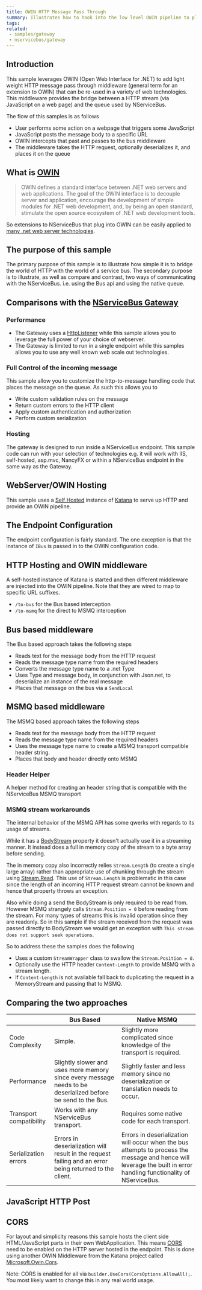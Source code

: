 ```yaml
---
title: OWIN HTTP Message Pass Through
summary: Illustrates how to hook into the low level OWIN pipeline to place message onto the bus or directly onto the queue
tags:
related:
 - samples/gateway
 - nservicebus/gateway
---
```


## Introduction

This sample leverages OWIN (Open Web Interface for .NET) to add light weight HTTP message pass through middleware (general term for an extension to OWIN) that can be re-used in a variety of web technologies. This middleware provides the bridge between a HTTP stream (via JavaScript on a web page) and the queue used by NServiceBus. 

The flow of this samples is as follows

 * User performs some action on a webpage that triggers some JavaScript
 * JavaScript posts the message body to a specific URL
 * OWIN intercepts that past and passes to the bus middleware
 * The middleware takes the HTTP request, optionally deserializes it, and places it on the queue  


## What is [OWIN](http://owin.org/)

> OWIN defines a standard interface between .NET web servers and web applications. The goal of the OWIN interface is to decouple server and application, encourage the development of simple modules for .NET web development, and, by being an open standard, stimulate the open source ecosystem of .NET web development tools.

So extensions to NServiceBus that plug into OWIN can be easily applied to [many .net web server technologies](http://owin.org/#projects).


## The purpose of this sample 

The primary purpose of this sample is to illustrate how simple it is to bridge the world of HTTP with the world of a service bus.  The secondary purpose is to illustrate, as well as compare and contrast, two ways of communicating with the NServiceBus. i.e. using the Bus api and using the native queue. 


## Comparisons with the [NServiceBus Gateway](/nservicebus/gateway)


### Performance

 * The Gateway uses a [HttpListener](https://msdn.microsoft.com/en-us/library/system.net.httplistener.aspx) while this sample allows you to leverage the full power of your choice of webserver.
 * The Gateway is limited to run in a single endpoint while this samples allows you to use any well known web scale out technologies. 


### Full Control of the incoming message

This sample allow you to customize the http-to-message handling code that places the message on the queue. As such this allows you to 

 * Write custom validation rules on the message 
 * Return custom errors to the HTTP client
 * Apply custom authentication and authorization
 * Perform custom serialization


### Hosting 

The gateway is designed to run inside a NServiceBus endpoint. This sample code can run with your selection of technologies e.g. it will work with IIS, self-hosted, asp.mvc, NancyFX or within a NServiceBus endpoint in the same way as the Gateway.


## WebServer/OWIN Hosting

This sample uses a [Self Hosted](http://katanaproject.codeplex.com/wikipage?title=Selfhosting) instance of [Katana](http://www.asp.net/aspnet/overview/owin-and-katana) to serve up HTTP and provide an OWIN pipeline.


## The Endpoint Configuration

The endpoint configuration is fairly standard. The one exception is that the instance of `IBus` is passed in to the OWIN configuration code. 

<!-- import startbus -->


## HTTP Hosting and OWIN middleware

A self-hosted instance of Katana is started and then different middleware are injected into the OWIN pipeline. Note that they are wired to map to specific URL suffixes.

 * `/to-bus` for the Bus based interception
 * `/to-msmq` for the direct to MSMQ interception

<!-- import startowin -->


## Bus based middleware

The Bus based approach takes the following steps

 * Reads text for the message body from the HTTP request
 * Reads the message type name from the required headers
 * Converts the message type name to a .net Type
 * Uses Type and message body, in conjunction with Json.net, to deserialize an instance of the real message
 * Places that message on the bus via a `SendLocal` 

<!-- import OwinToBus -->


## MSMQ based middleware

The MSMQ based approach takes the following steps

 * Reads text for the message body from the HTTP request
 * Reads the message type name from the required headers
 * Uses the message type name to create a MSMQ transport compatible header string.
 * Places that body and header directly onto MSMQ
 
<!-- import OwinToMsmq -->


### Header Helper

A helper method for creating an header string that is compatible with the NServiceBus MSMQ transport

<!-- import msmqheaderserializer -->


### MSMQ stream workarounds

The internal behavior of the MSMQ API has some qwerks with regards to its usage of streams.

While it has a [BodyStream](https://msdn.microsoft.com/en-us/library/system.messaging.message.bodystream.aspx) property it doesn't actually use it in a streaming manner. It instead does a full in memory copy of the stream to a byte array before sending.

The in memory copy also incorrectly relies `Stream.Length` (to create a single large array) rather than appropriate use of chunking through the stream using [Stream.Read](https://msdn.microsoft.com/en-us/library/system.io.stream.read.aspx). This use of `Stream.Length` is problematic in this case since the length of an incoming HTTP request stream cannot be known and hence that property throws an exception. 

Also while doing a send the BodyStream is only required to be read from. However MSMQ strangely calls `Stream.Position = 0` before reading from the stream. For many types of streams this is invalid operation since they are readonly. So in this sample if the stream received from the request was passed directly to BodyStream we would get an exception with `This stream does not support seek operations`.

So to address these the samples does the following

 * Uses a custom `StreamWrapper` class to swallow the `Stream.Position = 0`.
 * Optionally use the HTTP header `Content-Length` to provide MSMQ with a stream length.
 * If `Content-Length` is not available fall back to duplicating the request in a MemoryStream and passing that to MSMQ.

<!-- import OwinToMsmqStreamHelper -->


## Comparing the two approaches

|| Bus Based | Native MSMQ                                                                                                                                                          
|-|-|-|
| Code Complexity         | Simple.                                                                                                    | Slightly more complicated since knowledge of the transport is required.                                                                                              |
| Performance             | Slightly slower and uses more memory since every message needs to be deserialized before be send to the Bus. | Slightly faster and less memory since no deserialization or translation needs to occur.                                                                              |
| Transport compatibility | Works with any NServiceBus transport.                                                                      | Requires some native code for each transport.                                                                                                                        |
| Serialization errors    | Errors in deserialization will result in the request failing and an error being returned to the client.    | Errors in deserialization will occur when the bus attempts to process the message and hence will leverage the built in error handling functionality of NServiceBus. |


## JavaScript HTTP Post

<!-- import PostMessage -->


## CORS

For layout and simplicity reasons this sample hosts the client side HTML/JavaScript parts in their own WebApplication. This means [CORS](https://en.wikipedia.org/wiki/Cross-origin_resource_sharing) need to be enabled on the HTTP server hosted in the endpoint. This is done using another OWIN Middleware from the Katana project called [Microsoft.Owin.Cors](https://www.nuget.org/packages/Microsoft.Owin.Cors/).

Note: CORS is enabled for all via `builder.UseCors(CorsOptions.AllowAll);`. You most likely want to change this in any real world usage.
